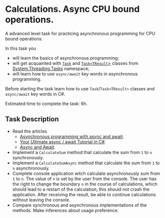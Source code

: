 # Calculations. Async CPU bound operations.

A advanced level task for practicing asynchronous programming for CPU bound operations.

In this task you 
- will learn the basics of asynchronous programming;
- will get acquainted with [`Task`](https://docs.microsoft.com/en-us/dotnet/api/system.threading.tasks.task?view=net-6.0) and [`Task<TResult`>](https://docs.microsoft.com/en-us/dotnet/api/system.threading.tasks.task-1?view=net-6.0) classes from [System.Threading.Tasks](https://docs.microsoft.com/en-us/dotnet/api/system.threading.tasks?view=net-6.0) namespace;
- will learn how to use `async/await` key words in asynchronous programming. 

Before starting the task learn how to use `Task`/`Task<TResult>` classes and `async/await` key words in C#.

Estimated time to complete the task: 6h.

## Task Description

 - Read the articles
    - [Asynchronous programming with async and await](https://docs.microsoft.com/en-us/dotnet/csharp/programming-guide/concepts/async/).
    - [Your Ultimate async / await Tutorial in C#](https://www.codingame.com/playgrounds/4240/your-ultimate-async-await-tutorial-in-c/introduction). 
    - [Async and Await](https://blog.stephencleary.com/2012/02/async-and-await.html).
- Implement a `CalculateSum` method that calculate the sum from `1` to `n` synchronously.
- Implement a `CalculateSumAsync` method that calculate the sum from `1` to `n` asynchronously.
- Complete console application witch calculate asynchronously sum from `1` to `n`. The value of `n` is set by the user from the console. The user has the right to change the boundary `n` in the course of calculations, which should lead to a restart of the calculation, this should not crash the application. After receiving the result, be able to continue calculations without leaving the console.
 - Compare synchronous and asynchronous implementations of the methods. Make inferences about usage preference.
